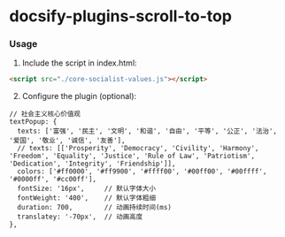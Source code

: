 # docsify-plugins-scroll-to-top

### Usage
1. Include the script in index.html:
  ``` html
  <script src="./core-socialist-values.js"></script>
  ```
2. Configure the plugin (optional):
  ```
  // 社会主义核心价值观
  textPopup: {
    texts: ['富强', '民主', '文明', '和谐', '自由', '平等', '公正', '法治', '爱国', '敬业', '诚信', '友善'],
    // texts: [['Prosperity', 'Democracy', 'Civility', 'Harmony', 'Freedom', 'Equality', 'Justice', 'Rule of Law', 'Patriotism', 'Dedication', 'Integrity', 'Friendship']],
    colors: ['#ff0000', '#ff9900', '#ffff00', '#00ff00', '#00ffff', '#0000ff', '#cc00ff'],
    fontSize: '16px',     // 默认字体大小
    fontWeight: '400',    // 默认字体粗细
    duration: 700,        // 动画持续时间(ms)
    translatey: '-70px',  // 动画高度
  },
  ```

